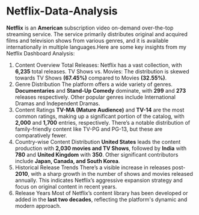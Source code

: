# Netflix-Data-Analysis
   **Netflix** is an **American** subscription video on-demand over-the-top streaming service. The service primarily distributes original and acquired films and television shows from various genres, and it is available internationally in multiple languages.Here are some key insights from my Netflix Dashboard Analysis:

1. Content Overview
Total Releases: Netflix has a vast collection, with **6,235** total releases.
TV Shows vs. Movies: The distribution is skewed towards TV Shows **(67.45%)** compared to Movies **(32.55%)**.
2. Genre Distribution
The platform offers a wide variety of genres.
**Documentaries** and __Stand-Up Comedy__ dominate, with **299** and **273** releases respectively.
Other popular genres include International Dramas and Independent Dramas.
3. Content Ratings
**TV-MA (Mature Audience)** and **TV-14** are the most common ratings, making up a significant portion of the catalog, with **2,000** and **1,700** entries, respectively.
There’s a notable distribution of family-friendly content like TV-PG and PG-13, but these are comparatively fewer.
4. Country-wise Content Distribution
**United States** leads the content production with **2,030 movies and TV Shows**, followed by **India** with **780** and **United Kingdom** with **350**.
Other significant contributors include **Japan, Canada, and South Korea**.
5. Historical Release Trends
There’s a visible increase in releases post-**2010**, with a sharp growth in the number of shows and movies released annually. This indicates Netflix’s aggressive expansion strategy and focus on original content in recent years.
6. Release Years
Most of Netflix’s content library has been developed or added in the **last two decades**, reflecting the platform's dynamic and modern approach.
